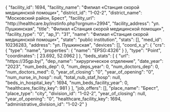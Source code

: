 {
    "facility_id": 1694,
    "facility_name": "Филиал «Станция скорой медицинской помощи»",
    "district_id": "1-02-2",
    "district_name": "Московский район, Брест",
    "facility_url": "http:\/\/healthcare.by\/instinfo.php?orgnum=2994",
    "facility_address": "ул. Пушкинская",
    "title": "Филиал «Станция скорой медицинской помощи»",
    "facility_type": "0",
    "ap_1": "31",
    "name": "Филиал «Станция скорой медицинской помощи»",
    "state": "public institution",
    "stats": [],
    "med_id": 10236283,
    "address": "ул. Пушкинская",
    "devices": [],
    "coord_x_y": {
        "crs": {
            "type": "name",
            "properties": {
                "name": "EPSG:4326"
            }
        },
        "type": "Point",
        "coordinates": [
            23.692,
            52.0962
        ]
    },
    "beds_stats": [
        {
            "url": "https:\/\/35gp.by\/",
            "dep_name": "хирургическое отделение",
            "date_year": "2023",
            "num_beds_dep": 0,
            "num_deps_year": 0,
            "num_doctors_dep": 0,
            "num_doctors_med": 0,
            "year_of_closing": "0",
            "year_of_opening": "0",
            "num_nurse_in_hosp": null,
            "total_nub_staf_hosp": null,
            "beds_in_hospital_key": 1694,
            "num_beds_facility_year": 0,
            "healthcare_facility_key": 981
        }
    ],
    "job_offers": [],
    "place_name": "Брест",
    "place_type": "city",
    "division_id": "1-02-2",
    "year_of_closing": null,
    "year_of_opening": "0",
    "healthcare_facility_key": 1694,
    "administrative_division_id": "1-02-2"
}